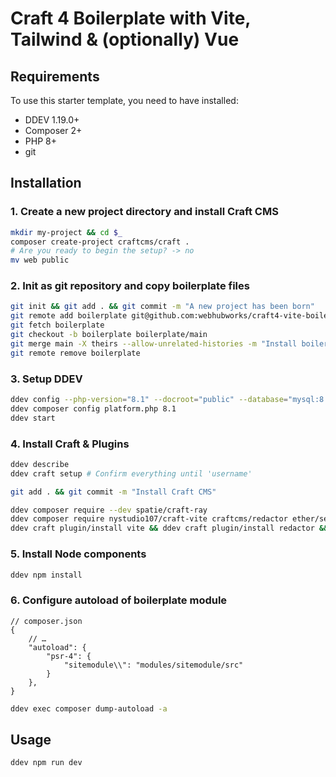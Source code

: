 # Craft 4 Boilerplate with Vite, Tailwind & (optionally) Vue

## Requirements
To use this starter template, you need to have installed:
- DDEV 1.19.0+
- Composer 2+
- PHP 8+
- git

## Installation
### 1. Create a new project directory and install Craft CMS
```bash
mkdir my-project && cd $_
composer create-project craftcms/craft .
# Are you ready to begin the setup? -> no
mv web public
```

### 2. Init as git repository and copy boilerplate files
```bash
git init && git add . && git commit -m "A new project has been born"
git remote add boilerplate git@github.com:webhubworks/craft4-vite-boilerplate.git
git fetch boilerplate
git checkout -b boilerplate boilerplate/main
git merge main -X theirs --allow-unrelated-histories -m "Install boilerplate files"
git remote remove boilerplate
```

### 3. Setup DDEV
```bash
ddev config --php-version="8.1" --docroot="public" --database="mysql:8.0" # --mutagen-enabled=true
ddev composer config platform.php 8.1
ddev start
```

### 4. Install Craft & Plugins
```bash
ddev describe
ddev craft setup # Confirm everything until 'username'

git add . && git commit -m "Install Craft CMS"

ddev composer require --dev spatie/craft-ray
ddev composer require nystudio107/craft-vite craftcms/redactor ether/seo
ddev craft plugin/install vite && ddev craft plugin/install redactor && ddev craft plugin/install seo  
```

### 5. Install Node components
```bash
ddev npm install
```

### 6. Configure autoload of boilerplate module
```
// composer.json
{
    // …
    "autoload": {
        "psr-4": {
            "sitemodule\\": "modules/sitemodule/src"
        }
    },
}
```
```bash
ddev exec composer dump-autoload -a
```

## Usage
```bash
ddev npm run dev
```

